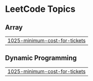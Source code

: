 # LeetCode Topics
## Array
|  |
| ------- |
| [1025-minimum-cost-for-tickets](https://github.com/JPraj902/LeetCode-Sol-Js/tree/master/1025-minimum-cost-for-tickets) |
## Dynamic Programming
|  |
| ------- |
| [1025-minimum-cost-for-tickets](https://github.com/JPraj902/LeetCode-Sol-Js/tree/master/1025-minimum-cost-for-tickets) |
<!---LeetCode Topics End-->
